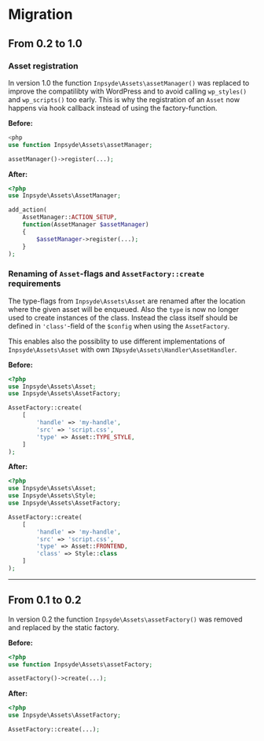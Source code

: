 # Migration

## From 0.2 to 1.0
### Asset registration
In version 1.0 the function `Inpsyde\Assets\assetManager()` was replaced to improve the compatilibty with WordPress and to avoid calling `wp_styles()` and `wp_scripts()` too early. This is why the registration of an `Asset` now happens via hook callback instead of using the factory-function.

**Before:**
```php
<php
use function Inpsyde\Assets\assetManager;

assetManager()->register(...);
```

**After:**
```php
<?php
use Inpsyde\Assets\AssetManager;

add_action(
	AssetManager::ACTION_SETUP,
	function(AssetManager $assetManager)
	{
		$assetManager->register(...);
	}
);
```

### Renaming of `Asset`-flags and `AssetFactory::create` requirements
The type-flags from `Inpsyde\Assets\Asset` are renamed after the location where the given asset will be enqueued. Also the `type` is now no longer used to create instances of the class. Instead the class itself should be defined in `'class'`-field of the `$config` when using the `AssetFactory`.

This enables also the possiblity to use different implementations of `Inpsyde\Assets\Asset` with own `INpsyde\Assets\Handler\AssetHandler`.

**Before:**
```php
<?php
use Inpsyde\Assets\Asset;
use Inpsyde\Assets\AssetFactory;

AssetFactory::create(
	[
		'handle' => 'my-handle',
		'src' => 'script.css',
		'type' => Asset::TYPE_STYLE,
	]
);
```

**After:**
```php
<?php
use Inpsyde\Assets\Asset;
use Inpsyde\Assets\Style;
use Inpsyde\Assets\AssetFactory;

AssetFactory::create(
	[
		'handle' => 'my-handle',
		'src' => 'script.css',
		'type' => Asset::FRONTEND,
		'class' => Style::class
	]
);
```

----

## From 0.1 to 0.2
In version 0.2 the function `Inpsyde\Assets\assetFactory()` was removed and replaced by the static factory.


**Before:**
```php
<?php
use function Inpsyde\Assets\assetFactory;

assetFactory()->create(...);
```

**After:**
```php
<?php
use Inpsyde\Assets\AssetFactory;

AssetFactory::create(...);
```